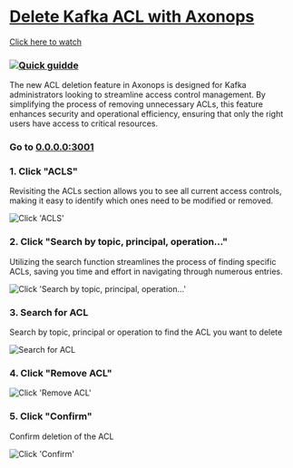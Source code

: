 [Delete Kafka ACL with Axonops](https://app.guidde.com/playbooks/n8Agwkwy2tw9PjntKjbaQs)
========================================================================================

[Click here to watch](https://app.guidde.com/share/playbooks/n8Agwkwy2tw9PjntKjbaQs)

### [![Quick guidde](https://storage.app.guidde.com/v0/b/guidde-production.appspot.com/o/gif%2Fn8Agwkwy2tw9PjntKjbaQs.gif?alt=media&token=c16e84b0-37f0-4ee9-9169-3d81578e3b20)](https://app.guidde.com/share/playbooks/n8Agwkwy2tw9PjntKjbaQs)

The new ACL deletion feature in Axonops is designed for Kafka administrators looking to streamline access control management. By simplifying the process of removing unnecessary ACLs, this feature enhances security and operational efficiency, ensuring that only the right users have access to critical resources.

### Go to [0.0.0.0:3001](http://0.0.0.0:3001)

### 1\. Click "ACLS"

Revisiting the ACLs section allows you to see all current access controls, making it easy to identify which ones need to be modified or removed.

![Click 'ACLS'](https://static.guidde.com/v0/qg%2Fio8ycDUQqrW9YIREb1IwXO6whTu1%2Fn8Agwkwy2tw9PjntKjbaQs%2Fx51dpqg8Z28J12tXNhmUYh_doc.png?alt=media&token=ba59fc72-57cf-4093-b6a8-9806cf54ebdb)

### 2\. Click "Search by topic, principal, operation..."

Utilizing the search function streamlines the process of finding specific ACLs, saving you time and effort in navigating through numerous entries.

![Click 'Search by topic, principal, operation...'](https://static.guidde.com/v0/qg%2Fio8ycDUQqrW9YIREb1IwXO6whTu1%2Fn8Agwkwy2tw9PjntKjbaQs%2Ffp1xYdWdRaRZHzL4V5uEgT_doc.png?alt=media&token=6b903401-5951-4fd5-aa5f-854b462b76a6)

### 3\. Search for ACL

Search by topic, principal or operation to find the ACL you want to delete

![Search for ACL](https://static.guidde.com/v0/qg%2Fio8ycDUQqrW9YIREb1IwXO6whTu1%2Fn8Agwkwy2tw9PjntKjbaQs%2F9WnbPHcxGhLx3XSnDdm1dm_doc.png?alt=media&token=7faf4308-a0bb-4b1e-a2d2-704047704668)

### 4\. Click "Remove ACL"

![Click 'Remove ACL'](https://static.guidde.com/v0/qg%2Fio8ycDUQqrW9YIREb1IwXO6whTu1%2Fn8Agwkwy2tw9PjntKjbaQs%2Fhsa8f7k2DZDxuao4T4yfit_doc.png?alt=media&token=6f2fad8e-c1c0-4d98-883c-b72d5dcba411)

### 5\. Click "Confirm"

Confirm deletion of the ACL

![Click 'Confirm'](https://static.guidde.com/v0/qg%2Fio8ycDUQqrW9YIREb1IwXO6whTu1%2Fn8Agwkwy2tw9PjntKjbaQs%2FsMaBj88MHv7r7j3aGL294B_doc.png?alt=media&token=fce7fe7d-1c29-45d7-9b48-ebe8b6323010)
